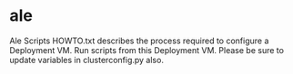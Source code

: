 # ale
Ale Scripts
HOWTO.txt describes the process required to configure a Deployment VM. Run scripts from this Deployment VM.
Please be sure to update variables in clusterconfig.py also.
